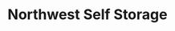 ---
title: "Northwest Self Storage"
url: /vancouver/northwest-self-storage-northeast-117th-avenue/
shop: storage rental
---